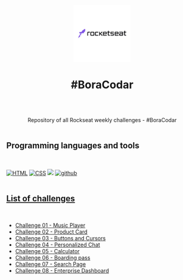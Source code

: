 <div align="center">
  <kbd>
    <img align="" width="150px" src="/logo.png">
  </kbd>
  
 # #BoraCodar

<br /><br />

Repository of all Rockseat weekly challenges - #BoraCodar <br /><br />

</div> 

## Programming languages and tools
<br />
<p align="left">
  <a href="https://github.com/Zwiicker?tab=repositories&q=&type=&language=html&sort="><img src="https://img.shields.io/badge/HTML5-E34F26?style=for-the-badge&logo=html5&logoColor=white" alt="HTML"/></a>
  <a href="https://github.com/Zwiicker?tab=repositories&q=&type=&language=css&sort="><img src="https://img.shields.io/badge/CSS-239120?&style=for-the-badge&logo=css3&logoColor=white" alt="CSS"/></a>
  <a href="https://github.com/Zwiicker?tab=repositories&q=&type=&language=javascript&sort="><img src="https://img.shields.io/badge/JavaScript-F7DF1E?style=for-the-badge&logo=javascript&logoColor=black"/></a>
  <a href="https://github.com/">
  <img src="https://img.shields.io/badge/GitHub-100000?style=for-the-badge&logo=github&logoColor=white" alt="github"/><br /><br />
</p>

<h2>List of challenges</h2>
<br>
<ul>
    <li><a href="https://zwiicker.github.io/desafios-rockseat-boraCodar/Challenge%2001%20-%20Music%20Player/">Challenge 01 - Music Player</a></li>
    <li><a href="https://zwiicker.github.io/desafios-rockseat-boraCodar/Challenge%2002%20-%20Product%20Card/">Challenge 02 - Product Card</a></li>
    <li><a href="https://zwiicker.github.io/desafios-rockseat-boraCodar/Challenge%2003%20-%20Buttons%20and%20Cursors/">Challenge 03 - Buttons and Cursors</a></li>
    <li><a href="https://zwiicker.github.io/desafios-rockseat-boraCodar/Challenge%2004%20-%20Personalized%20Chat/">Challenge 04 - Personalized Chat</a></li>
    <li><a href="https://zwiicker.github.io/desafios-rockseat-boraCodar/Challenge%2005%20-%20Calculator/">Challenge 05 - Calculator</a></li>
    <li><a href="">Challenge 06 - Boarding pass</a></li>
    <li><a href="">Challenge 07 - Search Page</a></li>
    <li><a href="">Challenge 08 - Enterprise Dashboard</a></li>
</ul>
<br>
